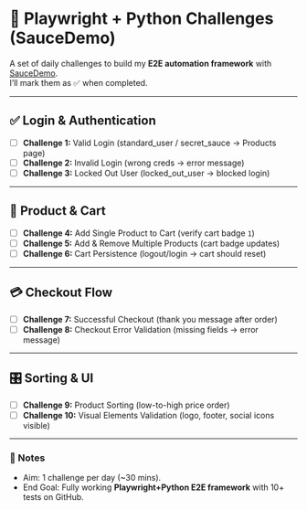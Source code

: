 # 🚀 Playwright + Python Challenges (SauceDemo)

A set of daily challenges to build my **E2E automation framework** with [SauceDemo](https://www.saucedemo.com/).  
I’ll mark them as ✅ when completed.

---

## ✅ Login & Authentication
- [ ] **Challenge 1:** Valid Login (standard_user / secret_sauce → Products page)  
- [ ] **Challenge 2:** Invalid Login (wrong creds → error message)  
- [ ] **Challenge 3:** Locked Out User (locked_out_user → blocked login)  

---

## 🛒 Product & Cart
- [ ] **Challenge 4:** Add Single Product to Cart (verify cart badge `1`)  
- [ ] **Challenge 5:** Add & Remove Multiple Products (cart badge updates)  
- [ ] **Challenge 6:** Cart Persistence (logout/login → cart should reset)  

---

## 💳 Checkout Flow
- [ ] **Challenge 7:** Successful Checkout (thank you message after order)  
- [ ] **Challenge 8:** Checkout Error Validation (missing fields → error message)  

---

## 🎛 Sorting & UI
- [ ] **Challenge 9:** Product Sorting (low-to-high price order)  
- [ ] **Challenge 10:** Visual Elements Validation (logo, footer, social icons visible)  

---

### 📌 Notes
- Aim: 1 challenge per day (~30 mins).  
- End Goal: Fully working **Playwright+Python E2E framework** with 10+ tests on GitHub.  